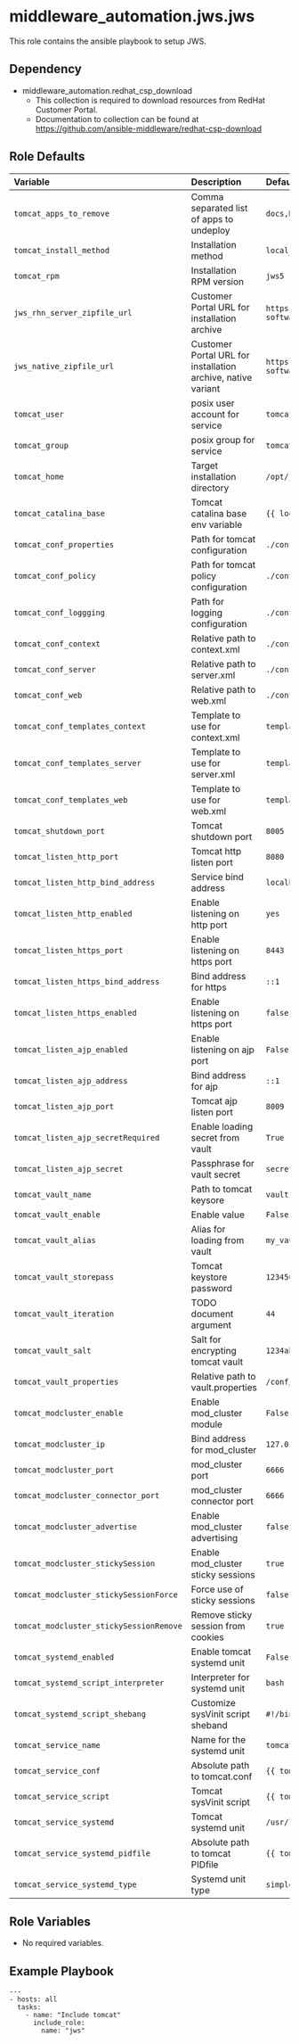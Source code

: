 middleware_automation.jws.jws
==================================================

This role contains the ansible playbook to setup JWS.


Dependency
--------------
- middleware_automation.redhat_csp_download
    - This collection is required to download resources from RedHat Customer Portal.
    - Documentation to collection can be found at <https://github.com/ansible-middleware/redhat-csp-download>

<!--start argument_specs-->
Role Defaults
-------------

| Variable | Description | Default |
|:---------|:------------|:--------|
|`tomcat_apps_to_remove`| Comma separated list of apps to undeploy | `docs,ROOT,examples` |
|`tomcat_install_method`| Installation method | `local_zipfiles` |
|`tomcat_rpm`| Installation RPM version | `jws5` |
|`jws_rhn_server_zipfile_url`| Customer Portal URL for installation archive | `https://access.redhat.com/jbossnetwork/restricted/softwareDownload.html?softwareId=90341` |
|`jws_native_zipfile_url`| Customer Portal URL for installation archive, native variant | `https://access.redhat.com/jbossnetwork/restricted/softwareDownload.html?softwareId=90361` |
|`tomcat_user`| posix user account for service | `tomcat` |
|`tomcat_group`| posix group for service | `tomcat` |
|`tomcat_home`| Target installation directory | `/opt/jws-5.4/tomcat` |
|`tomcat_catalina_base`| Tomcat catalina base env variable | `{{ lookup('env','CATALINA_BASE') }}` |
|`tomcat_conf_properties`| Path for tomcat configuration | `./conf/catalina.properties` |
|`tomcat_conf_policy`| Path for tomcat policy configuration | `./conf/catalina.policy` |
|`tomcat_conf_loggging`| Path for logging configuration | `./conf/logging.properties` |
|`tomcat_conf_context`| Relative path to context.xml | `./conf/context.xml` |
|`tomcat_conf_server`| Relative path to server.xml | `./conf/server.xml` |
|`tomcat_conf_web`| Relative path to web.xml | `./conf/web.xml` |
|`tomcat_conf_templates_context`| Template to use for context.xml | `templates/context.xml.j2` |
|`tomcat_conf_templates_server`| Template to use for server.xml | `templates/server.xml.j2` |
|`tomcat_conf_templates_web`| Template to use for web.xml | `templates/web.xml.j2` |
|`tomcat_shutdown_port`| Tomcat shutdown port | `8005` |
|`tomcat_listen_http_port`| Tomcat http listen port | `8080` |
|`tomcat_listen_http_bind_address`| Service bind address | `localhost` |
|`tomcat_listen_http_enabled`| Enable listening on http port | `yes` |
|`tomcat_listen_https_port`| Enable listening on https port | `8443` |
|`tomcat_listen_https_bind_address`| Bind address for https | `::1` |
|`tomcat_listen_https_enabled`| Enable listening on https port | `false` |
|`tomcat_listen_ajp_enabled`| Enable listening on ajp port | `False` |
|`tomcat_listen_ajp_address`| Bind address for ajp | `::1` |
|`tomcat_listen_ajp_port`| Tomcat ajp listen port | `8009` |
|`tomcat_listen_ajp_secretRequired`| Enable loading secret from vault | `True` |
|`tomcat_listen_ajp_secret`| Passphrase for vault secret | `secret` |
|`tomcat_vault_name`| Path to tomcat keysore | `vault.keystore` |
|`tomcat_vault_enable`| Enable value | `False` |
|`tomcat_vault_alias`| Alias for loading from vault | `my_vault` |
|`tomcat_vault_storepass`| Tomcat keystore password | `123456` |
|`tomcat_vault_iteration`| TODO document argument | `44` |
|`tomcat_vault_salt`| Salt for encrypting tomcat vault | `1234abcd` |
|`tomcat_vault_properties`| Relative path to vault.properties | `/conf/vault.properties` |
|`tomcat_modcluster_enable`| Enable mod_cluster module | `False` |
|`tomcat_modcluster_ip`| Bind address for mod_cluster | `127.0.0.1` |
|`tomcat_modcluster_port`| mod_cluster port | `6666` |
|`tomcat_modcluster_connector_port`| mod_cluster connector port | `6666` |
|`tomcat_modcluster_advertise`| Enable mod_cluster advertising | `false` |
|`tomcat_modcluster_stickySession`| Enable mod_cluster sticky sessions | `true` |
|`tomcat_modcluster_stickySessionForce`| Force use of sticky sessions | `false` |
|`tomcat_modcluster_stickySessionRemove`| Remove sticky session from cookies | `true` |
|`tomcat_systemd_enabled`| Enable tomcat systemd unit | `False` |
|`tomcat_systemd_script_interpreter`| Interpreter for systemd unit | `bash` |
|`tomcat_systemd_script_shebang`| Customize sysVinit script sheband | `#!/bin/{{ tomcat_systemd_script_interpreter }}` |
|`tomcat_service_name`| Name for the systemd unit | `tomcat.service` |
|`tomcat_service_conf`| Absolute path to tomcat.conf | `{{ tomcat_home }}/conf/tomcat.conf` |
|`tomcat_service_script`| Tomcat sysVinit script | `{{ tomcat_home }}/bin/systemd-service.sh` |
|`tomcat_service_systemd`| Tomcat systemd unit | `/usr/lib/systemd/system/tomcat.service` |
|`tomcat_service_systemd_pidfile`| Absolute path to tomcat PIDfile | `{{ tomcat_home }}/tomcat.pidfile` |
|`tomcat_service_systemd_type`| Systemd unit type | `simple` |



Role Variables
--------------

* No required variables.
<!--end argument_specs-->


Example Playbook
----------------
```
---
- hosts: all
  tasks:
    - name: "Include tomcat"
      include_role:
        name: "jws"
```

